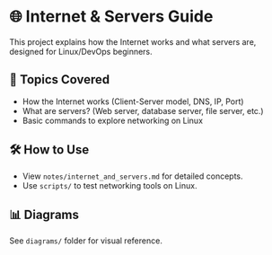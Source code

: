 # 🌐 Internet & Servers Guide

This project explains how the Internet works and what servers are, designed for Linux/DevOps beginners.

## 📖 Topics Covered

- How the Internet works (Client-Server model, DNS, IP, Port)
- What are servers? (Web server, database server, file server, etc.)
- Basic commands to explore networking on Linux

## 🛠️ How to Use

- View `notes/internet_and_servers.md` for detailed concepts.
- Use `scripts/` to test networking tools on Linux.

## 📊 Diagrams

See `diagrams/` folder for visual reference.
